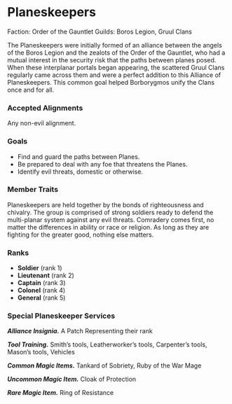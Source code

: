 # Planeskeepers

Faction: Order of the Gauntlet
Guilds: Boros Legion, Gruul Clans

The Planeskeepers were initially formed of an alliance between the angels of the Boros Legion and the zealots of the Order of the Gauntlet, who had a mutual interest in the security risk that the paths between planes posed. When these interplanar portals began appearing, the scattered Gruul Clans regularly came across them and were a perfect addition to this Alliance of Planeskeepers. This common goal helped Borborygmos unify the Clans once and for all.

### Accepted Alignments

Any non-evil alignment.

### Goals

- Find and guard the paths between Planes.
- Be prepared to deal with any foe that threatens the Planes.
- Identify evil threats, domestic or otherwise.

### Member Traits

Planeskeepers are held together by the bonds of righteousness and chivalry. The group is comprised of strong soldiers ready to defend the multi-planar system against any evil threats. Comradery comes first, no matter the differences in ability or race or religion. As long as they are fighting for the greater good, nothing else matters.

### Ranks

- **Soldier** (rank 1)
- **Lieutenant** (rank 2)
- **Captain** (rank 3)
- **Colonel** (rank 4)
- **General** (rank 5)

### Special Planeskeeper Services

***Alliance Insignia.*** A Patch Representing their rank

***Tool Training.*** Smith’s tools, Leatherworker’s tools, Carpenter’s tools, Mason’s tools, Vehicles

***Common Magic Items.*** Tankard of Sobriety, Ruby of the War Mage

***Uncommon Magic Item.*** Cloak of Protection

***Rare Magic Item.*** Ring of Resistance